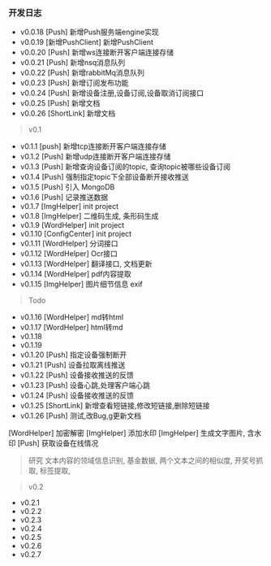 ### 开发日志
- v0.0.18  [Push] 新增Push服务端engine实现
- v0.0.19  [新增PushClient] 新增PushClient
- v0.0.20  [Push] 新增ws连接断开客户端连接存储
- v0.0.21  [Push] 新增nsq消息队列
- v0.0.22  [Push] 新增rabbitMq消息队列
- v0.0.23  [Push] 新增订阅发布功能
- v0.0.24  [Push] 新增设备注册,设备订阅,设备取消订阅接口
- v0.0.25  [Push] 新增文档
- v0.0.26  [ShortLink] 新增文档

> v0.1
- v0.1.1  [push] 新增tcp连接断开客户端连接存储
- v0.1.2  [Push] 新增udp连接断开客户端连接存储
- v0.1.3  [Push] 新增查询设备订阅的topic, 查询topic被哪些设备订阅
- v0.1.4  [Push] 强制指定topic下全部设备断开接收推送
- v0.1.5  [Push] 引入 MongoDB
- v0.1.6  [Push] 记录推送数据
- v0.1.7  [ImgHelper] init project
- v0.1.8  [ImgHelper] 二维码生成, 条形码生成
- v0.1.9  [WordHelper] init project
- v0.1.10 [ConfigCenter] init project
- v0.1.11 [WordHelper] 分词接口
- v0.1.12 [WordHelper] Ocr接口
- v0.1.13 [WordHelper] 翻译接口, 文档更新
- v0.1.14 [WordHelper] pdf内容提取
- v0.1.15 [ImgHelper] 图片细节信息 exif
> Todo
- v0.1.16 [WordHelper] md转html
- v0.1.17 [WordHelper] html转md
- v0.1.18 
- v0.1.19 
- v0.1.20 [Push] 指定设备强制断开
- v0.1.21 [Push] 设备拉取离线推送
- v0.1.22 [Push] 设备接收推送的反馈
- v0.1.23 [Push] 设备心跳,处理客户端心跳
- v0.1.24 [Push] 设备接收推送的反馈
- v0.1.25 [ShortLink] 新增查看短链接,修改短链接,删除短链接
- v0.1.26 [Push] 测试,改Bug,g更新文档

[WordHelper] 加密解密
[ImgHelper] 添加水印 
[ImgHelper] 生成文字图片, 含水印
[Push] 获取设备在线情况

> 研究
文本内容的领域信息识别, 基金数据, 两个文本之间的相似度, 开奖号抓取, 标签提取, 

> v0.2
- v0.2.1
- v0.2.2
- v0.2.3
- v0.2.4
- v0.2.5
- v0.2.6
- v0.2.7